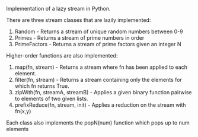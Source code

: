 Implementation of a lazy stream in Python.

There are three stream classes that are lazily implemented:
1. Random - Returns a stream of unique random numbers between 0-9
2. Primes - Returns a stream of prime numbers in order
3. PrimeFactors - Returns a stream of prime factors given an integer N

Higher-order functions are also implemented:
1. map(fn, stream) - Returns a stream where fn has been applied to each element.
2. filter(fn, stream) - Returns a stream containing only the elements for which fn returns True.
3. zipWith(fn, streamA, streamB) - Applies a given binary function pairwise to elements of two given lists.
4. prefixReduce(fn, stream, init) - Applies a reduction on the stream with fn(x,y)

Each class also implements the popN(num) function which pops up to num elements
